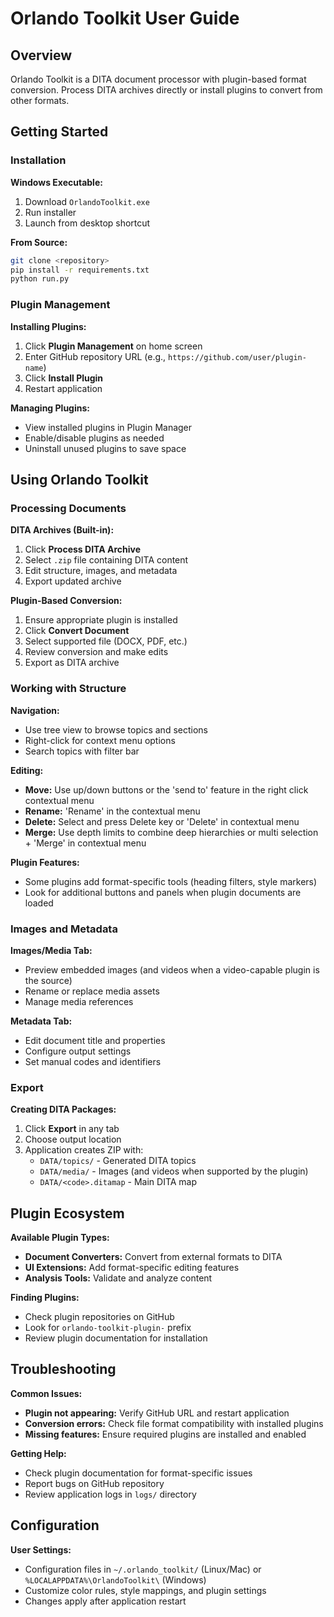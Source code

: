 # Orlando Toolkit User Guide

## Overview

Orlando Toolkit is a DITA document processor with plugin-based format conversion. Process DITA archives directly or install plugins to convert from other formats.

## Getting Started

### Installation

**Windows Executable:**
1. Download `OrlandoToolkit.exe` 
2. Run installer
3. Launch from desktop shortcut

**From Source:**
```bash
git clone <repository>
pip install -r requirements.txt
python run.py
```

### Plugin Management

**Installing Plugins:**
1. Click **Plugin Management** on home screen
2. Enter GitHub repository URL (e.g., `https://github.com/user/plugin-name`)
3. Click **Install Plugin**
4. Restart application

**Managing Plugins:**
- View installed plugins in Plugin Manager
- Enable/disable plugins as needed
- Uninstall unused plugins to save space

## Using Orlando Toolkit

### Processing Documents

**DITA Archives (Built-in):**
1. Click **Process DITA Archive**
2. Select `.zip` file containing DITA content
3. Edit structure, images, and metadata
4. Export updated archive

**Plugin-Based Conversion:**
1. Ensure appropriate plugin is installed
2. Click **Convert Document** 
3. Select supported file (DOCX, PDF, etc.)
4. Review conversion and make edits
5. Export as DITA archive

### Working with Structure

**Navigation:**
- Use tree view to browse topics and sections
- Right-click for context menu options
- Search topics with filter bar

**Editing:**
- **Move:** Use up/down buttons or the 'send to' feature in the right click contextual menu
- **Rename:** 'Rename' in the contextual menu
- **Delete:** Select and press Delete key or 'Delete' in contextual menu
- **Merge:** Use depth limits to combine deep hierarchies or multi selection + 'Merge' in contextual menu

**Plugin Features:**
- Some plugins add format-specific tools (heading filters, style markers)
- Look for additional buttons and panels when plugin documents are loaded

### Images and Metadata

**Images/Media Tab:**
- Preview embedded images (and videos when a video-capable plugin is the source)
- Rename or replace media assets
- Manage media references

**Metadata Tab:**
- Edit document title and properties
- Configure output settings
- Set manual codes and identifiers

### Export

**Creating DITA Packages:**
1. Click **Export** in any tab
2. Choose output location
3. Application creates ZIP with:
   - `DATA/topics/` - Generated DITA topics
   - `DATA/media/` - Images (and videos when supported by the plugin)  
   - `DATA/<code>.ditamap` - Main DITA map

## Plugin Ecosystem

**Available Plugin Types:**
- **Document Converters:** Convert from external formats to DITA
- **UI Extensions:** Add format-specific editing features
- **Analysis Tools:** Validate and analyze content

**Finding Plugins:**
- Check plugin repositories on GitHub
- Look for `orlando-toolkit-plugin-` prefix
- Review plugin documentation for installation

## Troubleshooting

**Common Issues:**
- **Plugin not appearing:** Verify GitHub URL and restart application
- **Conversion errors:** Check file format compatibility with installed plugins
- **Missing features:** Ensure required plugins are installed and enabled

**Getting Help:**
- Check plugin documentation for format-specific issues
- Report bugs on GitHub repository
- Review application logs in `logs/` directory

## Configuration

**User Settings:**
- Configuration files in `~/.orlando_toolkit/` (Linux/Mac) or `%LOCALAPPDATA%\OrlandoToolkit\` (Windows)
- Customize color rules, style mappings, and plugin settings
- Changes apply after application restart